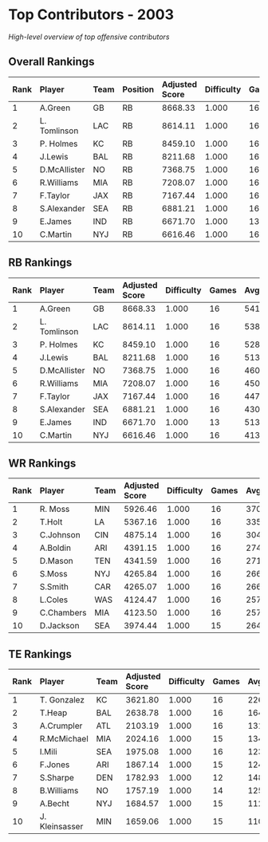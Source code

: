 # Top Contributors - 2003

*High-level overview of top offensive contributors*

## Overall Rankings

| Rank | Player       | Team | Position | Adjusted Score | Difficulty | Games | Avg/Game | Typical | Consistency | Trend      |
| :----| :------------| :----| :--------| :--------------| :----------| :-----| :--------| :-------| :-----------| :----------|
| 1    | A.Green      | GB   | RB       | 8668.33        | 1.000      | 16    | 541.77   | 496.98  | 8/1/7       | Stable     |
| 2    | L. Tomlinson | LAC  | RB       | 8614.11        | 1.000      | 16    | 538.38   | 585.29  | 8/2/6       | Increasing |
| 3    | P. Holmes    | KC   | RB       | 8459.10        | 1.000      | 16    | 528.69   | 543.04  | 8/4/4       | Stable     |
| 4    | J.Lewis      | BAL  | RB       | 8211.68        | 1.000      | 16    | 513.23   | 465.35  | 8/1/7       | Increasing |
| 5    | D.McAllister | NO   | RB       | 7368.75        | 1.000      | 16    | 460.55   | 425.36  | 8/1/7       | Increasing |
| 6    | R.Williams   | MIA  | RB       | 7208.07        | 1.000      | 16    | 450.50   | 452.52  | 8/2/6       | Stable     |
| 7    | F.Taylor     | JAX  | RB       | 7167.44        | 1.000      | 16    | 447.96   | 449.69  | 8/4/4       | Stable     |
| 8    | S.Alexander  | SEA  | RB       | 6881.21        | 1.000      | 16    | 430.08   | 483.37  | 8/6/2       | Stable     |
| 9    | E.James      | IND  | RB       | 6671.70        | 1.000      | 13    | 513.21   | 517.18  | 5/1/7       | Increasing |
| 10   | C.Martin     | NYJ  | RB       | 6616.46        | 1.000      | 16    | 413.53   | 413.49  | 8/1/7       | Increasing |

## RB Rankings

| Rank | Player       | Team | Adjusted Score | Difficulty | Games | Avg/Game | Typical | Consistency | Trend      |
| :----| :------------| :----| :--------------| :----------| :-----| :--------| :-------| :-----------| :----------|
| 1    | A.Green      | GB   | 8668.33        | 1.000      | 16    | 541.77   | 496.98  | 8/1/7       | Stable     |
| 2    | L. Tomlinson | LAC  | 8614.11        | 1.000      | 16    | 538.38   | 585.29  | 8/2/6       | Increasing |
| 3    | P. Holmes    | KC   | 8459.10        | 1.000      | 16    | 528.69   | 543.04  | 8/4/4       | Stable     |
| 4    | J.Lewis      | BAL  | 8211.68        | 1.000      | 16    | 513.23   | 465.35  | 8/1/7       | Increasing |
| 5    | D.McAllister | NO   | 7368.75        | 1.000      | 16    | 460.55   | 425.36  | 8/1/7       | Increasing |
| 6    | R.Williams   | MIA  | 7208.07        | 1.000      | 16    | 450.50   | 452.52  | 8/2/6       | Stable     |
| 7    | F.Taylor     | JAX  | 7167.44        | 1.000      | 16    | 447.96   | 449.69  | 8/4/4       | Stable     |
| 8    | S.Alexander  | SEA  | 6881.21        | 1.000      | 16    | 430.08   | 483.37  | 8/6/2       | Stable     |
| 9    | E.James      | IND  | 6671.70        | 1.000      | 13    | 513.21   | 517.18  | 5/1/7       | Increasing |
| 10   | C.Martin     | NYJ  | 6616.46        | 1.000      | 16    | 413.53   | 413.49  | 8/1/7       | Increasing |

## WR Rankings

| Rank | Player     | Team | Adjusted Score | Difficulty | Games | Avg/Game | Typical | Consistency | Trend      |
| :----| :----------| :----| :--------------| :----------| :-----| :--------| :-------| :-----------| :----------|
| 1    | R. Moss    | MIN  | 5926.46        | 1.000      | 16    | 370.40   | 396.41  | 8/1/7       | Stable     |
| 2    | T.Holt     | LA   | 5367.16        | 1.000      | 16    | 335.45   | 344.26  | 7/1/8       | Decreasing |
| 3    | C.Johnson  | CIN  | 4875.14        | 1.000      | 16    | 304.70   | 304.42  | 8/2/6       | Stable     |
| 4    | A.Boldin   | ARI  | 4391.15        | 1.000      | 16    | 274.45   | 262.33  | 8/2/6       | Increasing |
| 5    | D.Mason    | TEN  | 4341.59        | 1.000      | 16    | 271.35   | 279.13  | 8/0/8       | Increasing |
| 6    | S.Moss     | NYJ  | 4265.84        | 1.000      | 16    | 266.61   | 219.83  | 8/3/5       | Stable     |
| 7    | S.Smith    | CAR  | 4265.07        | 1.000      | 16    | 266.57   | 307.14  | 9/3/4       | Stable     |
| 8    | L.Coles    | WAS  | 4124.47        | 1.000      | 16    | 257.78   | 222.49  | 8/1/7       | Stable     |
| 9    | C.Chambers | MIA  | 4123.50        | 1.000      | 16    | 257.72   | 213.51  | 8/0/8       | Decreasing |
| 10   | D.Jackson  | SEA  | 3974.44        | 1.000      | 15    | 264.96   | 206.16  | 7/1/7       | Increasing |

## TE Rankings

| Rank | Player         | Team | Adjusted Score | Difficulty | Games | Avg/Game | Typical | Consistency | Trend      |
| :----| :--------------| :----| :--------------| :----------| :-----| :--------| :-------| :-----------| :----------|
| 1    | T. Gonzalez    | KC   | 3621.80        | 1.000      | 16    | 226.36   | 227.87  | 8/1/7       | Increasing |
| 2    | T.Heap         | BAL  | 2638.78        | 1.000      | 16    | 164.92   | 190.36  | 8/1/7       | Decreasing |
| 3    | A.Crumpler     | ATL  | 2103.19        | 1.000      | 16    | 131.45   | 106.80  | 8/1/7       | Decreasing |
| 4    | R.McMichael    | MIA  | 2024.16        | 1.000      | 15    | 134.94   | 112.01  | 7/1/7       | Decreasing |
| 5    | I.Mili         | SEA  | 1975.08        | 1.000      | 16    | 123.44   | 103.78  | 8/2/6       | Increasing |
| 6    | F.Jones        | ARI  | 1867.14        | 1.000      | 15    | 124.48   | 97.54   | 7/2/6       | Decreasing |
| 7    | S.Sharpe       | DEN  | 1782.93        | 1.000      | 12    | 148.58   | 133.21  | 5/0/7       | Increasing |
| 8    | B.Williams     | NO   | 1757.19        | 1.000      | 14    | 125.51   | 101.84  | 7/0/7       | Increasing |
| 9    | A.Becht        | NYJ  | 1684.57        | 1.000      | 15    | 112.30   | 82.41   | 7/1/7       | Stable     |
| 10   | J. Kleinsasser | MIN  | 1659.06        | 1.000      | 15    | 110.60   | 75.25   | 7/1/7       | Increasing |


